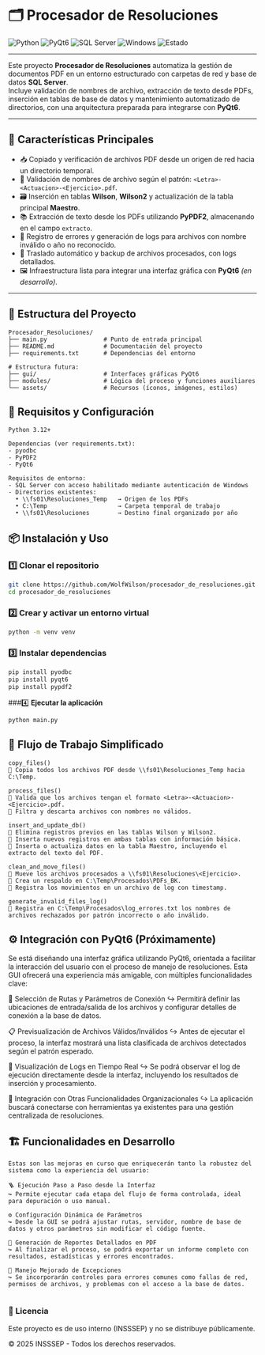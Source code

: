 # 🗂️ Procesador de Resoluciones

![Python](https://img.shields.io/badge/Python-3.12-blue?style=for-the-badge&logo=python)
![PyQt6](https://img.shields.io/badge/PyQt6-GUI-green?style=for-the-badge&logo=qt)
![SQL Server](https://img.shields.io/badge/Base%20de%20Datos-SQL%20Server-red?style=for-the-badge&logo=microsoftsqlserver)
![Windows](https://img.shields.io/badge/OS-Windows%2010%2B-lightgrey?style=for-the-badge&logo=windows)
![Estado](https://img.shields.io/badge/Estado-En%20Desarrollo-orange?style=for-the-badge)

---

Este proyecto **Procesador de Resoluciones** automatiza la gestión de documentos PDF en un entorno estructurado con carpetas de red y base de datos **SQL Server**.  
Incluye validación de nombres de archivo, extracción de texto desde PDFs, inserción en tablas de base de datos y mantenimiento automatizado de directorios, con una arquitectura preparada para integrarse con **PyQt6**.

---

## 🚀 Características Principales

- 📥 Copiado y verificación de archivos PDF desde un origen de red hacia un directorio temporal.
- 🧾 Validación de nombres de archivo según el patrón: `<Letra>-<Actuacion>-<Ejercicio>.pdf`.
- 🗃️ Inserción en tablas **Wilson**, **Wilson2** y actualización de la tabla principal **Maestro**.
- 📚 Extracción de texto desde los PDFs utilizando **PyPDF2**, almacenando en el campo `extracto`.
- 🚫 Registro de errores y generación de logs para archivos con nombre inválido o año no reconocido.
- 🧹 Traslado automático y backup de archivos procesados, con logs detallados.
- 🖼️ Infraestructura lista para integrar una interfaz gráfica con **PyQt6** *(en desarrollo)*.

---

## 📁 Estructura del Proyecto

```plaintext
Procesador_Resoluciones/
├── main.py                # Punto de entrada principal
├── README.md              # Documentación del proyecto
├── requirements.txt       # Dependencias del entorno

# Estructura futura:
├── gui/                   # Interfaces gráficas PyQt6
├── modules/               # Lógica del proceso y funciones auxiliares
└── assets/                # Recursos (íconos, imágenes, estilos)

```

## 🔧 Requisitos y Configuración
```plaintext
Python 3.12+

Dependencias (ver requirements.txt):
- pyodbc
- PyPDF2
- PyQt6

Requisitos de entorno:
- SQL Server con acceso habilitado mediante autenticación de Windows
- Directorios existentes:
  • \\fs01\Resoluciones_Temp   → Origen de los PDFs
  • C:\Temp                    → Carpeta temporal de trabajo
  • \\fs01\Resoluciones        → Destino final organizado por año

```

## 📦 **Instalación y Uso**

### 1️⃣ **Clonar el repositorio**
```sh
git clone https://github.com/WolfWilson/procesador_de_resoluciones.git
cd procesador_de_resoluciones
```

###  2️⃣ **Crear y activar un entorno virtual**

```sh
python -m venv venv
```

###  3️⃣ **Instalar dependencias**

```sh
pip install pyodbc
pip install pyqt6
pip install pypdf2
```
###4️⃣ **Ejecutar la aplicación**

```sh
python main.py

```

## 🧩 Flujo de Trabajo Simplificado

```plaintext
copy_files()
🔸 Copia todos los archivos PDF desde \\fs01\Resoluciones_Temp hacia C:\Temp.

process_files()
🔸 Valida que los archivos tengan el formato <Letra>-<Actuacion>-<Ejercicio>.pdf.
🔸 Filtra y descarta archivos con nombres no válidos.

insert_and_update_db()
🔸 Elimina registros previos en las tablas Wilson y Wilson2.
🔸 Inserta nuevos registros en ambas tablas con información básica.
🔸 Inserta o actualiza datos en la tabla Maestro, incluyendo el extracto del texto del PDF.

clean_and_move_files()
🔸 Mueve los archivos procesados a \\fs01\Resoluciones\<Ejercicio>.
🔸 Crea un respaldo en C:\Temp\Procesados\PDFs_BK.
🔸 Registra los movimientos en un archivo de log con timestamp.

generate_invalid_files_log()
🔸 Registra en C:\Temp\Procesados\log_errores.txt los nombres de archivos rechazados por patrón incorrecto o año inválido.

```

## ⚙️ Integración con PyQt6 (Próximamente)
Se está diseñando una interfaz gráfica utilizando PyQt6, orientada a facilitar la interacción del usuario con el proceso de manejo de resoluciones. Esta GUI ofrecerá una experiencia más amigable, con múltiples funcionalidades clave:

📂 Selección de Rutas y Parámetros de Conexión
↪ Permitirá definir las ubicaciones de entrada/salida de los archivos y configurar detalles de conexión a la base de datos.

📋 Previsualización de Archivos Válidos/Inválidos
↪ Antes de ejecutar el proceso, la interfaz mostrará una lista clasificada de archivos detectados según el patrón esperado.

🧾 Visualización de Logs en Tiempo Real
↪ Se podrá observar el log de ejecución directamente desde la interfaz, incluyendo los resultados de inserción y procesamiento.

🔗 Integración con Otras Funcionalidades Organizacionales
↪ La aplicación buscará conectarse con herramientas ya existentes para una gestión centralizada de resoluciones.


## 🏗️ Funcionalidades en Desarrollo
```plaintext
Estas son las mejoras en curso que enriquecerán tanto la robustez del sistema como la experiencia del usuario:

🪜 Ejecución Paso a Paso desde la Interfaz
↪ Permite ejecutar cada etapa del flujo de forma controlada, ideal para depuración o uso manual.

⚙️ Configuración Dinámica de Parámetros
↪ Desde la GUI se podrá ajustar rutas, servidor, nombre de base de datos y otros parámetros sin modificar el código fuente.

📑 Generación de Reportes Detallados en PDF
↪ Al finalizar el proceso, se podrá exportar un informe completo con resultados, estadísticas y errores encontrados.

🚨 Manejo Mejorado de Excepciones
↪ Se incorporarán controles para errores comunes como fallas de red, permisos de archivos, y problemas con el acceso a la base de datos.


```

### 📝 Licencia
Este proyecto es de uso interno (INSSSEP) y no se distribuye públicamente.

© 2025 INSSSEP - Todos los derechos reservados.

